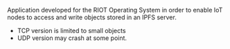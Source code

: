 Application developed for the RIOT Operating System in order to enable IoT nodes to access and write objects stored in an IPFS server.

 - TCP version is limited to small objects
 - UDP version may crash at some point.
